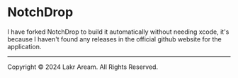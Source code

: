 # NotchDrop

I have forked NotchDrop to build it automatically without needing xcode, it's because I haven't found any releases in the official github website for the application.

---

Copyright © 2024 Lakr Aream. All Rights Reserved.
